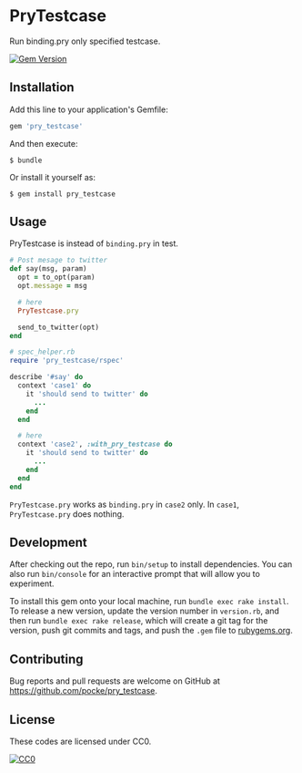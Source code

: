 # PryTestcase

Run binding.pry only specified testcase.

[![Gem Version](https://badge.fury.io/rb/pry_testcase.svg)](https://badge.fury.io/rb/pry_testcase)

## Installation

Add this line to your application's Gemfile:

```ruby
gem 'pry_testcase'
```

And then execute:

    $ bundle

Or install it yourself as:

    $ gem install pry_testcase

## Usage

PryTestcase is instead of `binding.pry` in test.

```ruby
# Post mesage to twitter
def say(msg, param)
  opt = to_opt(param)
  opt.message = msg

  # here
  PryTestcase.pry

  send_to_twitter(opt)
end
```

```ruby
# spec_helper.rb
require 'pry_testcase/rspec'
```

```ruby
describe '#say' do
  context 'case1' do
    it 'should send to twitter' do
      ...
    end
  end

  # here
  context 'case2', :with_pry_testcase do
    it 'should send to twitter' do
      ...
    end
  end
end
```

`PryTestcase.pry` works as `binding.pry` in `case2` only.
In `case1`, `PryTestcase.pry` does nothing.



## Development

After checking out the repo, run `bin/setup` to install dependencies. You can also run `bin/console` for an interactive prompt that will allow you to experiment.

To install this gem onto your local machine, run `bundle exec rake install`. To release a new version, update the version number in `version.rb`, and then run `bundle exec rake release`, which will create a git tag for the version, push git commits and tags, and push the `.gem` file to [rubygems.org](https://rubygems.org).

## Contributing

Bug reports and pull requests are welcome on GitHub at https://github.com/pocke/pry_testcase.


License
-------

These codes are licensed under CC0.

[![CC0](http://i.creativecommons.org/p/zero/1.0/88x31.png "CC0")](http://creativecommons.org/publicdomain/zero/1.0/deed.en)

